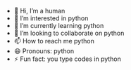 - 👋 Hi, I’m a human
- 👀 I’m interested in python
- 🌱 I’m currently learning python
- 💞️ I’m looking to collaborate on python
- 📫 How to reach me python
- 😄 Pronouns: python
- ⚡ Fun fact: you type codes in python

<!---
altay2/altay2 is a ✨ special ✨ repository because its `README.md` (this file) appears on your GitHub profile.
You can click the Preview link to take a look at your changes.
--->
